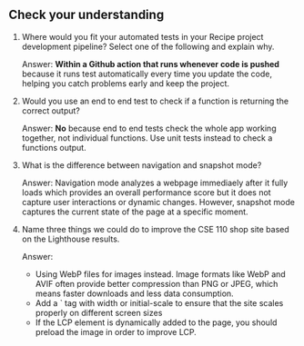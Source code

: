## Check your understanding

1. Where would you fit your automated tests in your Recipe project development pipeline? Select one of the following and explain why. <br>

    Answer: **Within a Github action that runs whenever code is pushed** because it runs test automatically every time you update the code, helping you catch problems early and keep the project.
   
2. Would you use an end to end test to check if a function is returning the correct output? 
   <br>

   Answer: **No** because end to end tests check the whole app working together, not individual functions. Use unit tests instead to check a functions output.

3. What is the difference between navigation and snapshot mode?
   <br>

   Answer: Navigation mode analyzes a webpage immediaely after it fully loads which provides an overall performance score but it does not capture user interactions or dynamic changes. However, snapshot mode captures the current state of the page at a specific moment.
   
4. Name three things we could do to improve the CSE 110 shop site based on the Lighthouse results.
   <br>

   Answer:

   * Using WebP files for images instead. Image formats like WebP and AVIF often provide better compression than PNG or JPEG, which means faster downloads and less data consumption. 
   * Add a <meta name="viewport">` tag with width or initial-scale to ensure that the site scales properly on different screen sizes
   * If the LCP element is dynamically added to the page, you should preload the image in order to improve LCP.






